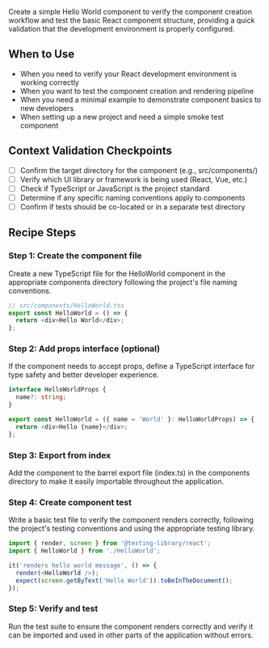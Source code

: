 Create a simple Hello World component to verify the component creation workflow and test the basic React component structure, providing a quick validation that the development environment is properly configured.

## When to Use

- When you need to verify your React development environment is working correctly
- When you want to test the component creation and rendering pipeline
- When you need a minimal example to demonstrate component basics to new developers
- When setting up a new project and need a simple smoke test component

## Context Validation Checkpoints

* [ ] Confirm the target directory for the component (e.g., src/components/)
* [ ] Verify which UI library or framework is being used (React, Vue, etc.)
* [ ] Check if TypeScript or JavaScript is the project standard
* [ ] Determine if any specific naming conventions apply to components
* [ ] Confirm if tests should be co-located or in a separate test directory

## Recipe Steps

### Step 1: Create the component file

Create a new TypeScript file for the HelloWorld component in the appropriate components directory following the project's file naming conventions.

```typescript
// src/components/HelloWorld.tsx
export const HelloWorld = () => {
  return <div>Hello World</div>;
};
```

### Step 2: Add props interface (optional)

If the component needs to accept props, define a TypeScript interface for type safety and better developer experience.

```typescript
interface HelloWorldProps {
  name?: string;
}

export const HelloWorld = ({ name = 'World' }: HelloWorldProps) => {
  return <div>Hello {name}</div>;
};
```

### Step 3: Export from index

Add the component to the barrel export file (index.ts) in the components directory to make it easily importable throughout the application.

### Step 4: Create component test

Write a basic test file to verify the component renders correctly, following the project's testing conventions and using the appropriate testing library.

```typescript
import { render, screen } from '@testing-library/react';
import { HelloWorld } from './HelloWorld';

it('renders hello world message', () => {
  render(<HelloWorld />);
  expect(screen.getByText('Hello World')).toBeInTheDocument();
});
```

### Step 5: Verify and test

Run the test suite to ensure the component renders correctly and verify it can be imported and used in other parts of the application without errors.
